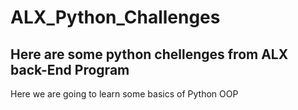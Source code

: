 # ALX_Python_Challenges
Here are some python chellenges from ALX back-End Program
----

Here we are going to learn some basics of Python OOP
